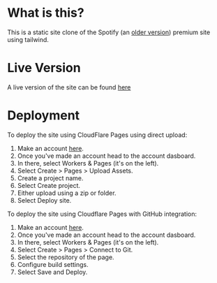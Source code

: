 # What is this?
This is a static site clone of the Spotify (an [older version](https://web.archive.org/web/20230703185110/https://www.spotify.com/us/premium/)) premium site using tailwind.

# Live Version
A live version of the site can be found [here](https://vscode-practice.pages.dev/)

# Deployment
To deploy the site using CloudFlare Pages using direct upload:
1. Make an account [here](https://dash.cloudflare.com/sign-up/workers-and-pages).
2. Once you've made an account head to the account dasboard.
3. In there, select Workers & Pages (it's on the left).
4. Select Create > Pages > Upload Assets.
5. Create a project name.
6. Select Create project.
7. Either upload using a zip or folder.
8. Select Deploy site.

To deploy the site using Cloudflare Pages with GitHub integration:

1. Make an account [here](https://dash.cloudflare.com/sign-up/workers-and-pages).
2. Once you've made an account head to the account dasboard.
3. In there, select Workers & Pages (it's on the left).
4. Select Create > Pages > Connect to Git.
5. Select the repository of the page.
6. Configure build settings.
7. Select Save and Deploy.